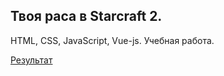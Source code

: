 Твоя раса в Starcraft 2.
---
HTML, CSS, JavaScript, Vue-js.
Учебная работа.

[Результат](https://kolibri0509.github.io/Starcraft_2/)
